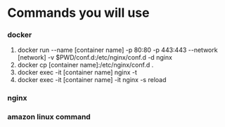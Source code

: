 # Commands you will use

### docker
1. docker run --name [container name] -p 80:80 -p 443:443 --network [network] -v $PWD/conf.d:/etc/nginx/conf.d -d nginx
2. docker cp [container name]:/etc/nginx/conf.d .
3. docker exec -it [container name] nginx -t 
4. docker exec -it [container name] -it nginx -s reload

### nginx


### amazon linux command
